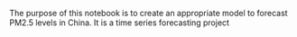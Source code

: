 
The purpose of this notebook is to create an appropriate model to forecast PM2.5 levels in China. It is a time series forecasting project
